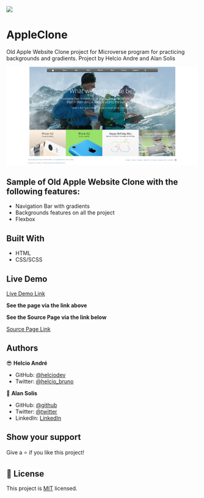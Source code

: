 ![](https://img.shields.io/badge/Microverse-blueviolet)

# AppleClone

Old Apple Website Clone project for Microverse program for practicing backgrounds and gradients. Project by Helcio Andre and Alan Solis


![screenshot](img/screenshot.jpg)

## Sample of Old Apple Website Clone with the following features:

- Navigation Bar with gradients
- Backgrounds features on all the project
- Flexbox


## Built With

- HTML
- CSS/SCSS


## Live Demo

[Live Demo Link](https://rawcdn.githack.com/helciodev/nytClone/84fe9f627e1b27f2194dba0d9429c7637fb54564/index.html)

**See the page via the link above**

**See the Source Page via the link below**

[Source Page Link](https://web.archive.org/web/20140301004610/http://www.apple.com/)

## Authors

😎 **Helcio André**

- GitHub: [@helciodev](https://github.com/helciodev)
- Twitter: [@helcio_bruno](https://twitter.com/helcio_bruno)

👤 **Alan Solis**

- GitHub: [@github](https://github.com/warblo001)
- Twitter: [@twitter](https://twitter.com/Alan55572391)
- LinkedIn: [LinkedIn](https://www.linkedin.com/in/alan-solis-b567b044/)

## Show your support

Give a ⭐️ if you like this project!

## 📝 License

This project is [MIT](./license.txt) licensed.
